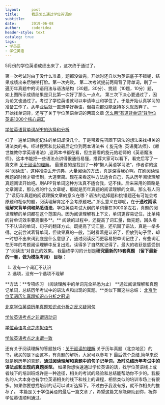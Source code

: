 ```yaml
---
layout:     post
title:      我是怎么通过学位英语的
subtitle:   
date:       2019-06-08
author:     coderidea
header-style: text
catalog: true
tags:
- 学英语
- 学位英语
---
```


5月份的学位英语成绩出来了，这次终于通过了。

第一次考试时由于没什么准备，题都没做完。开始时还自以为英语底子不错呢，结果成绩出来后啪啪打脸。第一次完败。
第二次考试提前两周背了背单词，刷了一遍历年真题中的词语用法与语法结构（30题，30分）、挑错（10题，10分）题，如上图所示成绩结果是只比第一次好了那么一点点。
第三次下决心要通过了，因为论文也通过了。考过了学位英语就可以申请毕业和学位了。于是开始认真学习的准备工作了。从毕业后就一直想学好英语，但每次都没能坚持多久就放弃了。
一开始找单词背，还写了关于学位英语单词的两篇文章
[怎么用“有道背单词”背学位英语1000个核心词汇](http://mp.weixin.qq.com/s?__biz=MzIwNDExNTEwNQ==&mid=2647895911&idx=1&sn=3e3085193137b3d0e6d3a0cfde1cd72c&chksm=8ee212a9b9959bbfb2cd3989a8a1d62716f85086b1e2111b0721663c85bf6d5ac17ee746f094&scene=21#wechat_redirect)

[学位英语背单词APP的选择和分析](http://mp.weixin.qq.com/s?__biz=MzIwNDExNTEwNQ==&mid=2647895924&idx=1&sn=b6bd55f69c086a7aac8c2e256ece683d&chksm=8ee212bab9959bac680ed80a321be0dd02f037145cfe619f347400d97f0c2002ebf24ba547b9&scene=21#wechat_redirect)

扫了一遍单词后能记住的单词却没几个。于是带着先巩固下语法的想法来找相关的语法类的书。经过搜索和比较最后定位到两本语法书《 旋元佑. 英语魔法师》、《赖世雄教你学英语语法》,这两本书都在看，但主要看的旋元佑老师的《英语魔法师》。这本书能把一些语法点讲得很通俗易懂，推荐大家可以看下，看完后写了一篇文章 [关于阅读的理解](http://mp.weixin.qq.com/s?__biz=MzIwNDExNTEwNQ==&mid=2647895973&idx=1&sn=e645b7b8a86dd83cf04623708dd91b41&chksm=8ee2126bb9959b7df9c16eff4289e2eb854f4031b0c14c700488dd62911fb4e117dc667f122b&scene=21#wechat_redirect)。  最重要的是找到了一种“懒人英语学习法”，作者讲的这种“阅读法”，这种推崇丢开词典，大量阅读的方法，真是深得我心啊。在刷阅读理解题的时候才顿悟到，大道至简。现在来看这种方法适合自己，先从历年阅读理解真题阅读开始吧。刷APP背单词这种方法真不适合我，记不住。后来采用的策略是文章阅读，那么找的什么文章呢，那就是历年真题的阅读理解的文章。那么有人问了“读历年真题的阅读理解文章的意义在哪？语法的选择题和挑错题还有可能会考原题和相似的题，阅读理解肯定不会考原题吧。” 那么意义在哪呢，在于**通过阅读理解来背单词和熟悉语法**。学位英语考试大纲的单词量在3000多左右，真题的阅读理解的单词都在这个范围内。因为阅读理解有上下文，单词更容易记住，比单纯的背单词效率要高很多**。**
阅读的过程中，还提高了词汇量，做完题，回头看下不认识的单词，句子的翻译方式。既提高了词汇量，还巩固了语法，真是一举多得。之前尝试着背单词，但效果真的一般，当时看着是认识了，但放到句子里，却一时想不出来词到底是什么意思了。通过阅读反而更容易把单词记住了，有些词汇在历年的考题阅读理解中反复出现，读得多了自然就记得了。最大的收获是感受到了”阅读法“对自己的效果。
我最终学习的计划是**研究最新的15套真题 （留下最新的一套，做为模拟考用）**
**目标：**

1. 没有一个词汇不认识
1. 选项，没有一个选项不理解

**方法：**专项练习 （阅读理解中的单词完全熟悉为止）
**通过阅读理解和真题记单词，总结历年考试中的语法点和出现的真题。**类似下面这些总结：
[北京学位英语历年真题知识点分析之冠词](http://mp.weixin.qq.com/s?__biz=MzIwNDExNTEwNQ==&mid=2647895954&idx=1&sn=44c38082019b395ce4b2f8d1c5351781&chksm=8ee2125cb9959b4ae5d74dd0f19f1159d677886297a8ed39e986ce910b1ba9ead5837dd35e1f&scene=21#wechat_redirect)

[北京学位英语历年真题知识点分析之反义疑问句](http://mp.weixin.qq.com/s?__biz=MzIwNDExNTEwNQ==&mid=2647895960&idx=1&sn=47e146707d7de271d9bd8cd210d6a6f6&chksm=8ee21256b9959b40753ad6d1d18f16d50d93a4e25b653d27d5d8656f0546b94cc032e30194e8&scene=21#wechat_redirect)

[学位英语考点之非谓语动词](http://mp.weixin.qq.com/s?__biz=MzIwNDExNTEwNQ==&mid=2647895804&idx=1&sn=941e68c5311a831902f4c1eb22d6ee28&chksm=8ee21332b9959a248568d25f65b3c49234f859948cb44113f20edd07cae76ca82a0f0a8d0842&scene=21#wechat_redirect)

[学位英语考点之虚拟语气](http://mp.weixin.qq.com/s?__biz=MzIwNDExNTEwNQ==&mid=2647895818&idx=2&sn=40261b7d291286b5d7a1b946757b818b&chksm=8ee212c4b9959bd27fbb9939f3c28d65bbeb6f4cfc219817bc359bb7afbeb9f4f28c151f4612&scene=21#wechat_redirect)

[学位英语考点之主谓一致](http://mp.weixin.qq.com/s?__biz=MzIwNDExNTEwNQ==&mid=2647895818&idx=1&sn=0de9e23975735a02af1afa051ce03007&chksm=8ee212c4b9959bd2f85dabf893bd3fe5ddfd9ed441c8aa251d34e4513d54a831c8ef443783aa&scene=21#wechat_redirect)

还有关于阅读理解的答题技巧：[关于阅读的理解](http://mp.weixin.qq.com/s?__biz=MzIwNDExNTEwNQ==&mid=2647895973&idx=1&sn=e645b7b8a86dd83cf04623708dd91b41&chksm=8ee2126bb9959b7df9c16eff4289e2eb854f4031b0c14c700488dd62911fb4e117dc667f122b&scene=21#wechat_redirect) 
关于历年真题（北京地区）的书，我买的是下面这本，有真题的解析，大家可以参考下
最后做个总结,简单来说就是刷历年的真题，**通过阅读理解和真题中的句子记单词，及时总结历年考试中的语法点和出现的真题类型。**
如果你想快速通过学位英语的话，找学位英语线上或者线下的培训班或许是一种途径，相关的考试的经验和总结能帮助你不少的。我报名的人大本身也有学位英语相关的线下和线上的课程，相信类似的培训市场上有很多。如果你要想找培训的话可以试听选择下。不过由于我没有报，就不作相关的推荐了。
本篇是关于学位英语的最后一篇文章了，希望这篇文章能帮助到你，祝你学位英语顺利通过。
